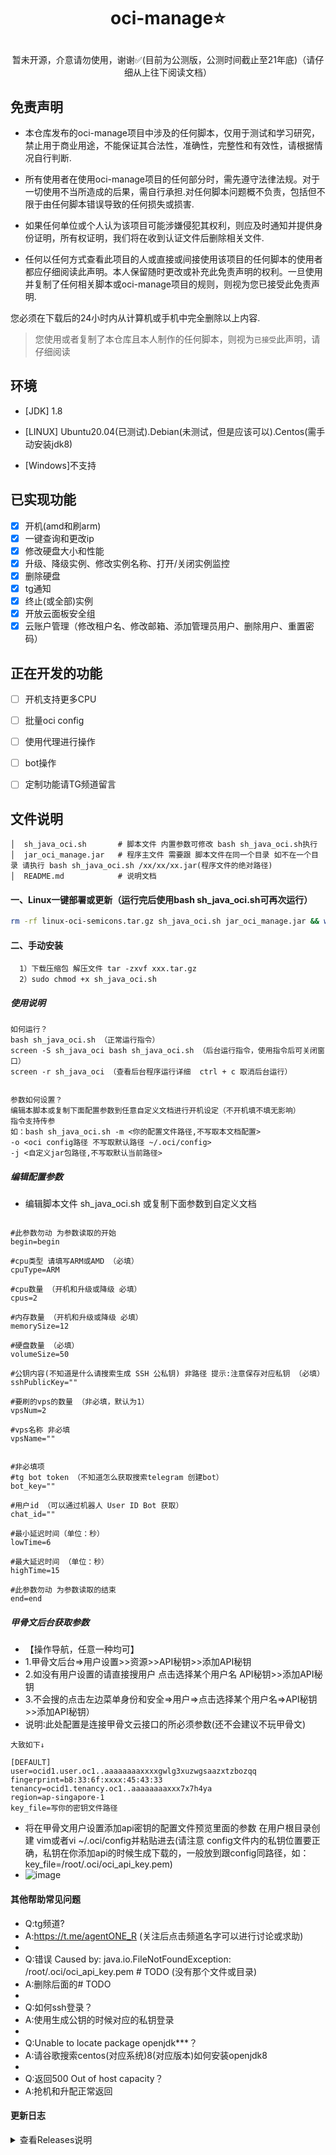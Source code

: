 
# <p align="center">oci-manage⭐</p>
<p align="center">暂未开源，介意请勿使用，谢谢✅(目前为公测版，公测时间截止至21年底)（请仔细从上往下阅读文档）</P>

## 免责声明
- 本仓库发布的oci-manage项目中涉及的任何脚本，仅用于测试和学习研究，禁止用于商业用途，不能保证其合法性，准确性，完整性和有效性，请根据情况自行判断.

- 所有使用者在使用oci-manage项目的任何部分时，需先遵守法律法规。对于一切使用不当所造成的后果，需自行承担.对任何脚本问题概不负责，包括但不限于由任何脚本错误导致的任何损失或损害.

- 如果任何单位或个人认为该项目可能涉嫌侵犯其权利，则应及时通知并提供身份证明，所有权证明，我们将在收到认证文件后删除相关文件.

- 任何以任何方式查看此项目的人或直接或间接使用该项目的任何脚本的使用者都应仔细阅读此声明。本人保留随时更改或补充此免责声明的权利。一旦使用并复制了任何相关脚本或oci-manage项目的规则，则视为您已接受此免责声明.

您必须在下载后的24小时内从计算机或手机中完全删除以上内容.

> 您使用或者复制了本仓库且本人制作的任何脚本，则视为`已接受`此声明，请仔细阅读

## 环境

- [JDK] 1.8

- [LINUX] Ubuntu20.04(已测试).Debian(未测试，但是应该可以).Centos(需手动安装jdk8)
- [Windows]不支持

## 已实现功能
* [x] 开机(amd和刷arm)
* [x] 一键查询和更改ip
* [x] 修改硬盘大小和性能
* [x] 升级、降级实例、修改实例名称、打开/关闭实例监控
* [x] 删除硬盘
* [x] tg通知
* [x] 终止(或全部)实例
* [x] 开放云面板安全组
* [x] 云账户管理（修改租户名、修改邮箱、添加管理员用户、删除用户、重置密码）

## 正在开发的功能
* [ ] 开机支持更多CPU
* [ ] 批量oci config
* [ ] 使用代理进行操作
* [ ] bot操作
* [ ] 定制功能请TG频道留言


## 文件说明
```text
│  sh_java_oci.sh       # 脚本文件 内置参数可修改 bash sh_java_oci.sh执行 
│  jar_oci_manage.jar   # 程序主文件 需要跟 脚本文件在同一个目录 如不在一个目录 请执行 bash sh_java_oci.sh /xx/xx/xx.jar(程序文件的绝对路径)
│  README.md            # 说明文档
```

#### 一、Linux一键部署或更新（运行完后使用bash sh_java_oci.sh可再次运行）
```bash
rm -rf linux-oci-semicons.tar.gz sh_java_oci.sh jar_oci_manage.jar && wget -O linux-oci-semicons.tar.gz https://github.com/semicons/java_oci_manage/releases/download/latest/linux-oci-semicons.tar.gz && tar -zxvf linux-oci-semicons.tar.gz && chmod +x sh_java_oci.sh && ./sh_java_oci.sh
```

#### 二、手动安装
```text
  1）下载压缩包 解压文件 tar -zxvf xxx.tar.gz 
  2）sudo chmod +x sh_java_oci.sh
```
##### 使用说明
```text
如何运行？
bash sh_java_oci.sh （正常运行指令）
screen -S sh_java_oci bash sh_java_oci.sh （后台运行指令，使用指令后可关闭窗口）
screen -r sh_java_oci （查看后台程序运行详细  ctrl + c 取消后台运行）


参数如何设置？
编辑本脚本或复制下面配置参数到任意自定义文档进行开机设定（不开机填不填无影响）
指令支持传参 
如：bash sh_java_oci.sh -m <你的配置文件路径,不写取本文档配置>
-o <oci config路径 不写取默认路径 ~/.oci/config>
-j <自定义jar包路径,不写取默认当前路径>
```
##### 编辑配置参数
- 编辑脚本文件 sh_java_oci.sh 或复制下面参数到自定义文档
```text

#此参数勿动 为参数读取的开始
begin=begin

#cpu类型 请填写ARM或AMD （必填）
cpuType=ARM

#cpu数量 （开机和升级或降级 必填）
cpus=2

#内存数量 （开机和升级或降级 必填）
memorySize=12

#硬盘数量 （必填）
volumeSize=50

#公钥内容(不知道是什么请搜索生成 SSH 公私钥) 非路径 提示:注意保存对应私钥 （必填）
sshPublicKey=""

#要刷的vps的数量 （非必填，默认为1）
vpsNum=2

#vps名称 非必填
vpsName=""


#非必填项
#tg bot token （不知道怎么获取搜索telegram 创建bot）
bot_key=""

#用户id （可以通过机器人 User ID Bot 获取）
chat_id=""

#最小延迟时间（单位：秒）
lowTime=6

#最大延迟时间 （单位：秒）
highTime=15

#此参数勿动 为参数读取的结束
end=end
```

##### 甲骨文后台获取参数
- 【操作导航，任意一种均可】
- 1.甲骨文后台=>用户设置>>资源>>API秘钥>>添加API秘钥
- 2.如没有用户设置的请直接搜用户 点击选择某个用户名 API秘钥>>添加API秘钥
- 3.不会搜的点击左边菜单身份和安全=>用户=>点击选择某个用户名=>API秘钥>>添加API秘钥）
- 说明∶此处配置是连接甲骨文云接口的所必须参数(还不会建议不玩甲骨文)
```text
大致如下↓

[DEFAULT]
user=ocid1.user.oc1..aaaaaaaaxxxxgwlg3xuzwgsaazxtzbozqq
fingerprint=b8:33:6f:xxxx:45:43:33
tenancy=ocid1.tenancy.oc1..aaaaaaaaxxx7x7h4ya
region=ap-singapore-1
key_file=写你的密钥文件路径
```
- 将在甲骨文用户设置添加api密钥的配置文件预览里面的参数 在用户根目录创建 vim或者vi ~/.oci/config并粘贴进去(请注意 config文件内的私钥位置要正确，私钥在你添加api的时候生成下载的，一般放到跟config同路径，如：key_file=/root/.oci/oci_api_key.pem)
- ![image](https://github.com/semicons/java_oci_manage/blob/main/1637652579448.jpg)



#### 其他帮助常见问题
- Q:tg频道?
- A:https://t.me/agentONE_R  (关注后点击频道名字可以进行讨论或求助)
- 
- Q:错误 Caused by: java.io.FileNotFoundException: /root/.oci/oci_api_key.pem # TODO (没有那个文件或目录) 
- A:删除后面的# TODO
- 
- Q:如何ssh登录？
- A:使用生成公钥的时候对应的私钥登录
- 
- Q:Unable to locate package openjdk***？
- A:请谷歌搜索centos(对应系统)8(对应版本)如何安装openjdk8
- 
- Q:返回500 Out of host capacity？
- A:抢机和升配正常返回

#### 更新日志
<details>
<summary>查看Releases说明</summary>
 
> 证明该项目仍然存活


</details>
